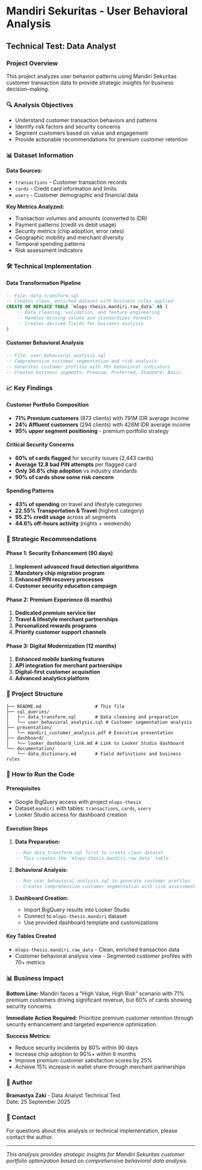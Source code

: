 # Mandiri Sekuritas - User Behavioral Analysis
## Technical Test: Data Analyst

### Project Overview
This project analyzes user behavior patterns using Mandiri Sekuritas customer transaction data to provide strategic insights for business decision-making.

### 🔍 Analysis Objectives
- Understand customer transaction behaviors and patterns
- Identify risk factors and security concerns
- Segment customers based on value and engagement
- Provide actionable recommendations for premium customer retention

### 📊 Dataset Information
**Data Sources:**
- `transactions` - Customer transaction records
- `cards` - Credit card information and limits  
- `users` - Customer demographic and financial data

**Key Metrics Analyzed:**
- Transaction volumes and amounts (converted to IDR)
- Payment patterns (credit vs debit usage)
- Security metrics (chip adoption, error rates)
- Geographic mobility and merchant diversity
- Temporal spending patterns
- Risk assessment indicators

### 🛠 Technical Implementation

#### Data Transformation Pipeline
```sql
-- File: data_transform.sql
-- Creates clean, enriched dataset with business rules applied
CREATE OR REPLACE TABLE `mlops-thesis.mandiri.raw_data` AS (
    -- Data cleaning, validation, and feature engineering
    -- Handles missing values and standardizes formats
    -- Creates derived fields for business analysis
)
```

#### Customer Behavioral Analysis
```sql
-- File: user_behavioral_analysis.sql  
-- Comprehensive customer segmentation and risk analysis
-- Generates customer profiles with 70+ behavioral indicators
-- Creates business segments: Premium, Preferred, Standard, Basic
```

### 📈 Key Findings

#### Customer Portfolio Composition
- **71% Premium customers** (873 clients) with 791M IDR average income
- **24% Affluent customers** (294 clients) with 426M IDR average income
- **95% upper segment positioning** - premium portfolio strategy

#### Critical Security Concerns
- **60% of cards flagged** for security issues (2,443 cards)
- **Average 12.8 bad PIN attempts** per flagged card
- **Only 36.8% chip adoption** vs industry standards
- **90% of cards show some risk concern**

#### Spending Patterns
- **43% of spending** on travel and lifestyle categories
- **22.55% Transportation & Travel** (highest category)
- **95.2% credit usage** across all segments
- **44.6% off-hours activity** (nights + weekends)

### 🎯 Strategic Recommendations

#### Phase 1: Security Enhancement (90 days)
1. **Implement advanced fraud detection algorithms**
2. **Mandatory chip migration program** 
3. **Enhanced PIN recovery processes**
4. **Customer security education campaign**

#### Phase 2: Premium Experience (6 months)
1. **Dedicated premium service tier**
2. **Travel & lifestyle merchant partnerships**
3. **Personalized rewards programs**
4. **Priority customer support channels**

#### Phase 3: Digital Modernization (12 months)
1. **Enhanced mobile banking features**
2. **API integration for merchant partnerships**
3. **Digital-first customer acquisition**
4. **Advanced analytics platform**

### 📁 Project Structure
```
├── README.md                    # This file
├── sql_queries/
│   ├── data_transform.sql       # Data cleaning and preparation
│   └── user_behavioral_analysis.sql # Customer segmentation analysis
├── presentation/
│   └── mandiri_customer_analysis.pdf # Executive presentation
├── dashboard/
│   └── looker_dashboard_link.md # Link to Looker Studio dashboard
└── documentation/
    └── data_dictionary.md       # Field definitions and business rules
```

### 🔧 How to Run the Code

#### Prerequisites
- Google BigQuery access with project `mlops-thesis`
- Dataset `mandiri` with tables: `transactions`, `cards`, `users`
- Looker Studio access for dashboard creation

#### Execution Steps
1. **Data Preparation:**
   ```sql
   -- Run data_transform.sql first to create clean dataset
   -- This creates the `mlops-thesis.mandiri.raw_data` table
   ```

2. **Behavioral Analysis:**
   ```sql
   -- Run user_behavioral_analysis.sql to generate customer profiles
   -- Creates comprehensive customer segmentation with risk assessment
   ```

3. **Dashboard Creation:**
   - Import BigQuery results into Looker Studio
   - Connect to `mlops-thesis.mandiri` dataset
   - Use provided dashboard template and customizations

#### Key Tables Created
- `mlops-thesis.mandiri.raw_data` - Clean, enriched transaction data
- Customer behavioral analysis view - Segmented customer profiles with 70+ metrics

### 📊 Business Impact

**Bottom Line:** Mandiri faces a "High Value, High Risk" scenario with 71% premium customers driving significant revenue, but 60% of cards showing security concerns.

**Immediate Action Required:** Prioritize premium customer retention through security enhancement and targeted experience optimization.

**Success Metrics:**
- Reduce security incidents by 80% within 90 days
- Increase chip adoption to 90%+ within 6 months  
- Improve premium customer satisfaction scores by 25%
- Achieve 15% increase in wallet share through merchant partnerships

### 👤 Author
**Bramastya Zaki** - Data Analyst Technical Test  
Date: 25 September 2025

### 📧 Contact
For questions about this analysis or technical implementation, please contact the author.

---
*This analysis provides strategic insights for Mandiri Sekuritas customer portfolio optimization based on comprehensive behavioral data analysis.*
